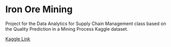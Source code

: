 # Iron Ore Mining

Project for the Data Analytics for Supply Chain Management class based on the Quality Prediction in a Mining Process Kaggle dataset.

[Kaggle Link](https://www.kaggle.com/mkoerner1/iron-mining-production-prediction)
